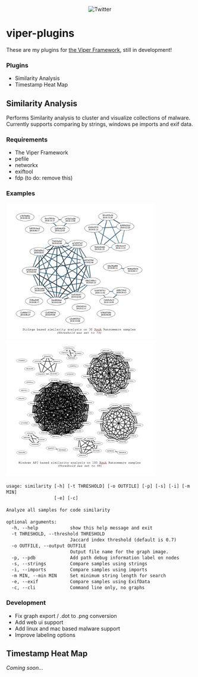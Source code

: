 <p align="center"><img src="https://img.shields.io/badge/Twitter%3A-%40th3__protoCOL-blue.svg" alt="Twitter" /></p>

# viper-plugins
These are my plugins for [the Viper Framework](https://github.com/viper-framework/viper), still in development!

### Plugins
* Similarity Analysis
* Timestamp Heat Map

## Similarity Analysis
Performs Similarity analysis to cluster and visualize collections of malware. Currently supports comparing by strings, windows pe imports and exif data.
### Requirements
* The Viper Framework 
* pefile
* networkx 
* exiftool
* fdp (to do: remove this) 

### Examples
<img src="https://github.com/colincowie/viper-plugins/raw/master/screenshots/30_strings_73_exif.png" alt="Ryuk Strings Similarity" width="400"/> <img src="https://github.com/colincowie/viper-plugins/raw/master/screenshots/100_imports_99.png" alt="Ryuk Imports Similarity" width="400"/>


```
usage: similarity [-h] [-t THRESHOLD] [-o OUTFILE] [-p] [-s] [-i] [-m MIN]
                  [-e] [-c]

Analyze all samples for code similarity

optional arguments:
  -h, --help            show this help message and exit
  -t THRESHOLD, --threshold THRESHOLD
                        Jaccard index threshold (default is 0.7)
  -o OUTFILE, --output OUTFILE
                        Output file name for the graph image.
  -p, --pdb             Add path debug information label on nodes
  -s, --strings         Compare samples using strings
  -i, --imports         Compare samples using imports
  -m MIN, --min MIN     Set minimum string length for search
  -e, --exif            Compare samples using ExifData
  -c, --cli             Command line only, no graphs
```
### Development
* Fix graph export / .dot to .png conversion
* Add web ui support
* Add linux and mac based malware support
* Improve labeling options 

## Timestamp Heat Map
_Coming soon..._
